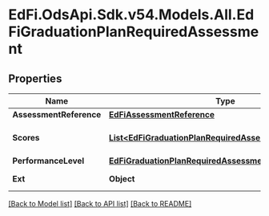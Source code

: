 # EdFi.OdsApi.Sdk.v54.Models.All.EdFiGraduationPlanRequiredAssessment

## Properties

Name | Type | Description | Notes
------------ | ------------- | ------------- | -------------
**AssessmentReference** | [**EdFiAssessmentReference**](EdFiAssessmentReference.md) |  | 
**Scores** | [**List&lt;EdFiGraduationPlanRequiredAssessmentScore&gt;**](EdFiGraduationPlanRequiredAssessmentScore.md) | An unordered collection of graduationPlanRequiredAssessmentScores. Score required to be met or exceeded. | [optional] 
**PerformanceLevel** | [**EdFiGraduationPlanRequiredAssessmentPerformanceLevel**](EdFiGraduationPlanRequiredAssessmentPerformanceLevel.md) |  | [optional] 
**Ext** | **Object** | Extensions to the GraduationPlanRequiredAssessment entity. | [optional] 

[[Back to Model list]](../README.md#documentation-for-models) [[Back to API list]](../README.md#documentation-for-api-endpoints) [[Back to README]](../README.md)

